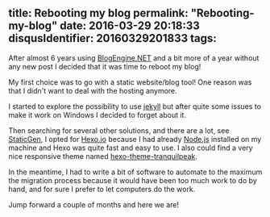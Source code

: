 title: Rebooting my blog
permalink: "Rebooting-my-blog"
date: 2016-03-29 20:18:33
disqusIdentifier: 20160329201833
tags:
---
After almost 6 years using [BlogEngine.NET](http://dotnetblogengine.net/) and a bit more of a year without any new post I decided that it was time to reboot my blog!
<!-- more -->
My first choice was to go with a static website/blog tool! One reason was that I didn't want to deal with the hosting anymore.

I started to explore the possibility to use [jekyll](https://jekyllrb.com/) but after quite some issues to make it work on Windows I decided to forget about it.

Then searching for several other solutions, and there are a lot, see [StaticGen](https://www.staticgen.com/), I opted for [Hexo.io](https://hexo.io/) because I had already [Node.js](https://nodejs.org/en/) installed on my machine and Hexo was quite fast and easy to use. I also could find a very nice responsive theme named [hexo-theme-tranquilpeak](https://github.com/LouisBarranqueiro/hexo-theme-tranquilpeak).

In the meantime, I had to write a bit of software to automate to the maximum the migration process because it would have been too much work to do by hand, and for sure I prefer to let computers do the work.

Jump forward a couple of months and here we are!